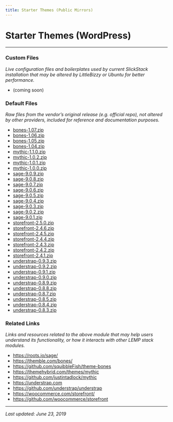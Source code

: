 ```yaml
---
title: Starter Themes (Public Mirrors)
---
```


# Starter Themes (WordPress)

----

### Custom Files

*Live configuration files and boilerplates used by current SlickStack installation that may be altered by LittleBizzy or Ubuntu for better performance.*

* (coming soon)

### Default Files

*Raw files from the vendor’s original release (e.g. official repo), not altered by other providers, included for reference and documentation purposes.*

* <a href="bones-1.07.zip">bones-1.07.zip</a>
* <a href="bones-1.06.zip">bones-1.06.zip</a>
* <a href="bones-1.05.zip">bones-1.05.zip</a>
* <a href="bones-1.04.zip">bones-1.04.zip</a>
* <a href="mythic-1.1.0.zip">mythic-1.1.0.zip</a>
* <a href="mythic-1.0.2.zip">mythic-1.0.2.zip</a>
* <a href="mythic-1.0.1.zip">mythic-1.0.1.zip</a>
* <a href="mythic-1.0.0.zip">mythic-1.0.0.zip</a>
* <a href="sage-9.0.9.zip">sage-9.0.9.zip</a>
* <a href="sage-9.0.8.zip">sage-9.0.8.zip</a>
* <a href="sage-9.0.7.zip">sage-9.0.7.zip</a>
* <a href="sage-9.0.6.zip">sage-9.0.6.zip</a>
* <a href="sage-9.0.5.zip">sage-9.0.5.zip</a>
* <a href="sage-9.0.4.zip">sage-9.0.4.zip</a>
* <a href="sage-9.0.3.zip">sage-9.0.3.zip</a>
* <a href="sage-9.0.2.zip">sage-9.0.2.zip</a>
* <a href="sage-9.0.1.zip">sage-9.0.1.zip</a>
* <a href="storefront-2.5.0.zip">storefront-2.5.0.zip</a>
* <a href="storefront-2.4.6.zip">storefront-2.4.6.zip</a>
* <a href="storefront-2.4.5.zip">storefront-2.4.5.zip</a>
* <a href="storefront-2.4.4.zip">storefront-2.4.4.zip</a>
* <a href="storefront-2.4.3.zip">storefront-2.4.3.zip</a>
* <a href="storefront-2.4.2.zip">storefront-2.4.2.zip</a>
* <a href="storefront-2.4.1.zip">storefront-2.4.1.zip</a>
* <a href="understrap-0.9.3.zip">understrap-0.9.3.zip</a>
* <a href="understrap-0.9.2.zip">understrap-0.9.2.zip</a>
* <a href="understrap-0.9.1.zip">understrap-0.9.1.zip</a>
* <a href="understrap-0.9.0.zip">understrap-0.9.0.zip</a>
* <a href="understrap-0.8.9.zip">understrap-0.8.9.zip</a>
* <a href="understrap-0.8.8.zip">understrap-0.8.8.zip</a>
* <a href="understrap-0.8.7.zip">understrap-0.8.7.zip</a>
* <a href="understrap-0.8.5.zip">understrap-0.8.5.zip</a>
* <a href="understrap-0.8.4.zip">understrap-0.8.4.zip</a>
* <a href="understrap-0.8.3.zip">understrap-0.8.3.zip</a>

### Related Links

*Links and resources related to the above module that may help users understand its functionality, or how it interacts with other LEMP stack modules.*

* <a href="https://roots.io/sage/">https://roots.io/sage/</a>
* <a href="https://themble.com/bones/">https://themble.com/bones/</a>
* <a href="https://github.com/squibbleFish/theme-bones">https://github.com/squibbleFish/theme-bones</a>
* <a href="https://themehybrid.com/themes/mythic">https://themehybrid.com/themes/mythic</a>
* <a href="https://github.com/justintadlock/mythic">https://github.com/justintadlock/mythic</a>
* <a href="https://understrap.com">https://understrap.com</a>
* <a href="https://github.com/understrap/understrap">https://github.com/understrap/understrap</a>
* <a href="https://woocommerce.com/storefront/">https://woocommerce.com/storefront/</a>
* <a href="https://github.com/woocommerce/storefront">https://github.com/woocommerce/storefront</a>

----

*Last updated: June 23, 2019*
